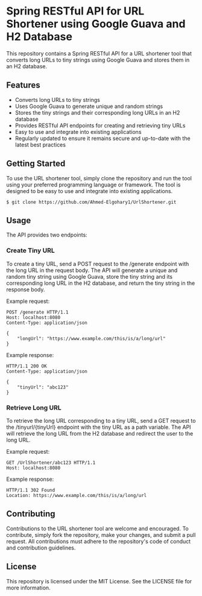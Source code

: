 # Spring RESTful API for URL Shortener using Google Guava and H2 Database

This repository contains a Spring RESTful API for a URL shortener tool that converts long URLs to tiny strings using Google Guava and stores them in an H2 database.

## Features

- Converts long URLs to tiny strings
- Uses Google Guava to generate unique and random strings
- Stores the tiny strings and their corresponding long URLs in an H2 database
- Provides RESTful API endpoints for creating and retrieving tiny URLs
- Easy to use and integrate into existing applications
- Regularly updated to ensure it remains secure and up-to-date with the latest best practices

## Getting Started

To use the URL shortener tool, simply clone the repository and run the tool using your preferred programming language or framework. The tool is designed to be easy to use and integrate into existing applications.
```
$ git clone https://github.com/Ahmed-Elgohary1/UrlShortener.git
```

## Usage

The API provides two endpoints:

### Create Tiny URL

To create a tiny URL, send a POST request to the /generate endpoint with the long URL in the request body. The API will generate a unique and random tiny string using Google Guava, store the tiny string and its corresponding long URL in the H2 database, and return the tiny string in the response body.

Example request:
```
POST /generate HTTP/1.1
Host: localhost:8080
Content-Type: application/json

{
    "longUrl": "https://www.example.com/this/is/a/long/url"
}
```

Example response:
```
HTTP/1.1 200 OK
Content-Type: application/json

{
    "tinyUrl": "abc123"
}
```

### Retrieve Long URL

To retrieve the long URL corresponding to a tiny URL, send a GET request to the /tinyurl/{tinyUrl} endpoint with the tiny URL as a path variable. The API will retrieve the long URL from the H2 database and redirect the user to the long URL.

Example request:
```
GET /UrlShortener/abc123 HTTP/1.1
Host: localhost:8080
```

Example response:
```
HTTP/1.1 302 Found
Location: https://www.example.com/this/is/a/long/url
```

## Contributing

Contributions to the URL shortener tool are welcome and encouraged. To contribute, simply fork the repository, make your changes, and submit a pull request. All contributions must adhere to the repository's code of conduct and contribution guidelines.

## License

This repository is licensed under the MIT License. See the LICENSE file for more information.
